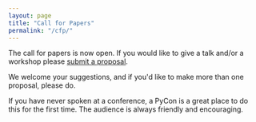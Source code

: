 ```yaml
---
layout: page
title: "Call for Papers"
permalink: "/cfp/"
---
```


The call for papers is now open. If you would like to give a talk and/or a workshop please [submit
a proposal](https://docs.google.com/forms/d/1rJ3uQSj6-eC9-slrAV1NGhc2BrxgdGzaQBhTX0wsZ-E/viewform).

We welcome your suggestions, and if you'd like to make more than one proposal, please do.

If you have never spoken at a conference, a PyCon is a great place to do this for the first time.
The audience is always friendly and encouraging.
